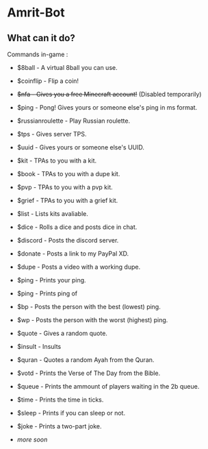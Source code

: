 # Amrit-Bot

## What can it do?

Commands in-game :
 - $8ball - A virtual 8ball you can use.
 - $coinflip - Flip a coin!
 - ~~$nfa - Gives you a free Minecraft account!~~ (Disabled temporarily)
 - $ping - Pong! Gives yours or someone else's ping in ms format.
 - $russianroulette - Play Russian roulette.
 - $tps - Gives server TPS.
 - $uuid - Gives yours or someone else's UUID.
 - $kit - TPAs to you with a kit.
 - $book - TPAs to you with a dupe kit.
 - $pvp - TPAs to you with a pvp kit.
 - $grief - TPAs to you with a grief kit.
 - $list - Lists kits avaliable.
 - $dice - Rolls a dice and posts dice in chat.
 - $discord - Posts the discord server.
 - $donate - Posts a link to my PayPal XD.
 - $dupe - Posts a video with a working dupe.
 - $ping - Prints your ping.
 - $ping <username> - Prints ping of <username>
 - $bp - Posts the person with the best (lowest) ping.
 - $wp - Posts the person with the worst (highest) ping.
 - $quote - Gives a random quote.
 - $insult <username> - Insults <username> 
 - $quran - Quotes a random Ayah from the Quran.
 - $votd - Prints the Verse of The Day from the Bible.
 - $queue - Prints the ammount of players waiting in the 2b queue.
 - $time - Prints the time in ticks.
 - $sleep - Prints if you can sleep or not.
 - $joke - Prints a two-part joke. 

 
- *more soon*

